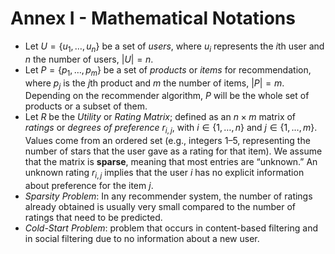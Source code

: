 Annex I - Mathematical Notations
================================

* Let $U = \lbrace u_{1},\ldots,u_{n}\rbrace$ be a set of _users_, where $u_{i}$ represents the *i*th user and $n$ the number of users, $\left\vert{U}\right\vert = n$.
* Let $P = \lbrace p_{1},\ldots,p_{m}\rbrace$ be a set of _products_ or _items_ for recommendation, where $p_{j}$ is the *j*th product and $m$ the number of items, $\left\vert{P}\right\vert = m$. 
Depending on the recommender algorithm, $P$ will be the whole set of products or a subset of them. 
* Let $R$ be the _Utility_ or _Rating Matrix_; defined as an $n \times m$ matrix of _ratings_ or _degrees of preference_ $r_{i,j}$, with $i \in \lbrace 1,\ldots,n\rbrace$ and $j \in \lbrace 1,\ldots,m\rbrace$. Values come from an ordered set (e.g., integers 1–5, representing the number of stars that the user gave as a rating for that item). We assume that the matrix is **sparse**, meaning that most entries are “unknown.” An unknown rating $r_{i,j}$ implies that the user $i$ has no explicit information about preference for the item $j$.
* _Sparsity Problem_: In any recommender system, the number of ratings already obtained is usually very 
small compared to the number of ratings that need to be predicted.
* _Cold-Start Problem_: problem that occurs in content-based filtering and in social filtering due to no information about a new user.
